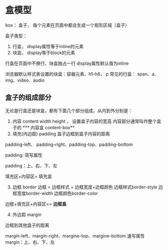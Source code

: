 # 盒模型

box： 盒子， 每个元素在页面中都会生成一个矩形区域（盒子）

盒子类型：

1. 行盒， display属性等于inline的元素
2. 块盒， display等于block的元素

行盒在页面中不换行、块盒独占一行
display属性默认值为inline

浏览器默认样式表设置的块盒：容器元素、h1-h6， p
常见的行盒： span、a、img、video、audio


## 盒子的组成部分

无论是行盒还是块盒，都有下面几个部分组成，从内到外分别是：
1. 内容 content
width   height ， 设置盒子内容的宽高
内容部分通常叫作整个盒子的 ***  内容盒 content-box** 
2. 填充(内边距) padding
盒子边框到盒子内容的距离

padding-left、 padding-right、padding-top、padding-bottom

padding: 简写属性

padding：上、右、下、左

填充区+内容区= 填充盒

3. 边框 border
边框 = 边框样式 + 边框宽度+边框颜色
边框样式border-style
边框宽度border-width
边框颜色border-color

边框+填充区+内容区== **边框盒**

4. 外边距 margin

边框到其他盒子的距离

margin-left、margin-right、margine-top、margine-bottom
速写属性margin：上、右、下、左
